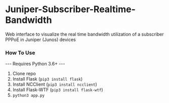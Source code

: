 # Juniper-Subscriber-Realtime-Bandwidth
Web interface to visualize the real time bandwidth utilization of a subscriber PPPoE in Juniper (Junos) devices

### How To Use
--- Requires Python 3.6+ ---
1. Clone repo
2. Install Flask (`pip3 install flask`)
3. Install NCClient (`pip3 install ncclient`)
4. Install Flask-WTF (`pip3 install flask-wtf`)
5. `python3 app.py`
